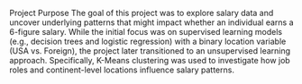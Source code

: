 Project Purpose
The goal of this project was to explore salary data and uncover underlying patterns that might impact whether an individual earns a 6-figure salary. 
While the initial focus was on supervised learning models (e.g., decision trees and logistic regression) with a binary location variable (USA vs. Foreign), the project later transitioned to an unsupervised learning approach. 
Specifically, K-Means clustering was used to investigate how job roles and continent-level locations influence salary patterns.
